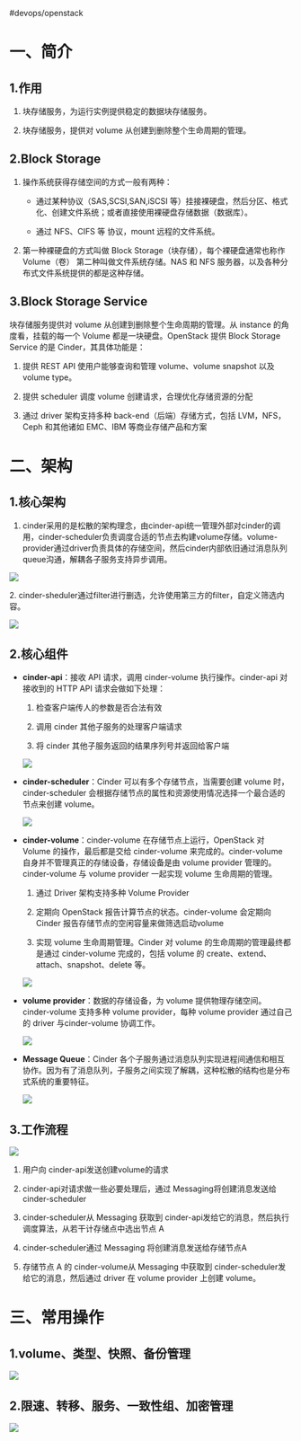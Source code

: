 #devops/openstack

# 一、简介

## 1.作用

1.  块存储服务，为运行实例提供稳定的数据块存储服务。

2.  块存储服务，提供对 volume 从创建到删除整个生命周期的管理。

## 2.Block Storage

1.  操作系统获得存储空间的方式一般有两种：

    *   通过某种协议（SAS,SCSI,SAN,iSCSI 等）挂接裸硬盘，然后分区、格式化、创建文件系统；或者直接使用裸硬盘存储数据（数据库）。

    *   通过 NFS、CIFS 等 协议，mount 远程的文件系统。

2.  第一种裸硬盘的方式叫做 Block Storage（块存储），每个裸硬盘通常也称作 Volume（卷） 第二种叫做文件系统存储。NAS 和 NFS 服务器，以及各种分布式文件系统提供的都是这种存储。

## 3.Block Storage Service

块存储服务提供对 volume 从创建到删除整个生命周期的管理。从 instance 的角度看，挂载的每一个 Volume 都是一块硬盘。OpenStack 提供 Block Storage Service 的是 Cinder，其具体功能是：

1.  提供 REST API 使用户能够查询和管理 volume、volume snapshot 以及 volume type。

2.  提供 scheduler 调度 volume 创建请求，合理优化存储资源的分配

3.  通过 driver 架构支持多种 back-end（后端）存储方式，包括 LVM，NFS，Ceph 和其他诸如 EMC、IBM 等商业存储产品和方案

# 二、架构

## 1.核心架构

1.  cinder采用的是松散的架构理念，由cinder-api统一管理外部对cinder的调用，cinder-scheduler负责调度合适的节点去构建volume存储。volume-provider通过driver负责具体的存储空间，然后cinder内部依旧通过消息队列queue沟通，解耦各子服务支持异步调用。

![](assets/OpenStack之Cinder组件详解/image-20221127212437564.png)

2\. cinder-sheduler通过filter进行删选，允许使用第三方的filter，自定义筛选内容。

![](assets/OpenStack之Cinder组件详解/image-20221127212444515.png)

## 2.核心组件

*   **cinder-api**：接收 API 请求，调用 cinder-volume 执行操作。cinder-api 对接收到的 HTTP API 请求会做如下处理：

    1.  检查客户端传人的参数是否合法有效

    2.  调用 cinder 其他子服务的处理客户端请求

    3.  将 cinder 其他子服务返回的结果序列号并返回给客户端

    ![](assets/OpenStack之Cinder组件详解/image-20221127212453162.png)

*   **cinder-scheduler**：Cinder 可以有多个存储节点，当需要创建 volume 时，cinder-scheduler 会根据存储节点的属性和资源使用情况选择一个最合适的节点来创建 volume。

    ![](assets/OpenStack之Cinder组件详解/image-20221127212500302.png)

*   **cinder-volume**：cinder-volume 在存储节点上运行，OpenStack 对 Volume 的操作，最后都是交给 cinder-volume 来完成的。cinder-volume 自身并不管理真正的存储设备，存储设备是由 volume provider 管理的。cinder-volume 与 volume provider 一起实现 volume 生命周期的管理。

    1.  通过 Driver 架构支持多种 Volume Provider

    2.  定期向 OpenStack 报告计算节点的状态。cinder-volume 会定期向 Cinder 报告存储节点的空闲容量来做筛选启动volume

    3.  实现 volume 生命周期管理。Cinder 对 volume 的生命周期的管理最终都是通过 cinder-volume 完成的，包括 volume 的 create、extend、attach、snapshot、delete 等。

    ![](assets/OpenStack之Cinder组件详解/image-20221127212508867.png)

*   **volume provider**：数据的存储设备，为 volume 提供物理存储空间。 cinder-volume 支持多种 volume provider，每种 volume provider 通过自己的 driver 与cinder-volume 协调工作。

    ![](assets/OpenStack之Cinder组件详解/image-20221127212516616.png)

*   **Message Queue**：Cinder 各个子服务通过消息队列实现进程间通信和相互协作。因为有了消息队列，子服务之间实现了解耦，这种松散的结构也是分布式系统的重要特征。

    ![](assets/OpenStack之Cinder组件详解/image-20221127212524062.png)

## 3.工作流程

![](assets/OpenStack之Cinder组件详解/image-20221127212531401.png)

1.  用户向 cinder-api发送创建volume的请求

2.  cinder-api对请求做一些必要处理后，通过 Messaging将创建消息发送给cinder-scheduler

3.  cinder-scheduler从 Messaging 获取到 cinder-api发给它的消息，然后执行调度算法，从若干计存储点中选出节点 A

4.  cinder-scheduler通过 Messaging 将创建消息发送给存储节点A

5.  存储节点 A 的 cinder-volume从 Messaging 中获取到 cinder-scheduler发给它的消息，然后通过 driver 在 volume provider 上创建 volume。

# 三、常用操作

## 1.volume、类型、快照、备份管理

![](assets/OpenStack之Cinder组件详解/image-20221127212539476.png)

## 2.限速、转移、服务、一致性组、加密管理

![](assets/OpenStack之Cinder组件详解/image-20221127212546069.png)
